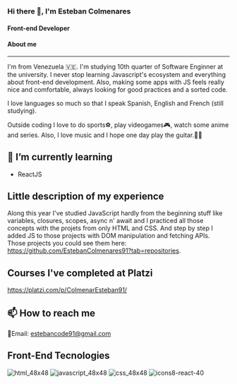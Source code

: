 ### Hi there 👋, I'm Esteban Colmenares
#### Front-end Developer

<!--
- 🔭 I’m currently working on ...
- 🌱 I’m currently learning ...
- 👯 I’m looking to collaborate on ...
- 🤔 I’m looking for help with ...
- 💬 Ask me about ...
- 📫 How to reach me: ...
- 😄 Pronouns: ...
- ⚡ Fun fact: ...
-->
#### About me

------------

I'm from Venezuela 🇻🇪. I'm studying 10th quarter of Software Enginner at the university. I never stop learning Javascript's ecosystem and everything about front-end development. Also, making some apps with JS feels really nice and comfortable, always looking for good practices and a sorted code.

I love languages so much so that I speak Spanish, English and French (still studying).

Outside coding I love to do sports⚽, play videogames🎮, watch some anime and series. Also, I love music and I hope one day play the guitar.🎵🎸

🌱 I’m currently learning
------------
- ReactJS

Little description of my experience
-----------------
Along this year I've studied JavaScript hardly from the beginning stuff like variables, closures, scopes, async n' await and I practiced all those concepts with the projets from only HTML and CSS. And step by step I added JS to those projects with DOM manipulation and fetching APIs. Those projects you could see them here: https://github.com/EstebanColmenares91?tab=repositories.

Courses I've completed at Platzi
-----------
https://platzi.com/p/ColmenarEsteban91/

📫 How to reach me
-------------------
📩Email: estebancode91@gmail.com

Front-End Tecnologies
---------------
![html_48x48](https://user-images.githubusercontent.com/96037539/192933060-ab2e5602-4241-46b9-8ee9-2e82cdca7e6a.png)
![javascript_48x48](https://user-images.githubusercontent.com/96037539/192933075-8867cdbf-fe9e-4c4b-a980-d250fa5a7285.png)
![css_48x48](https://user-images.githubusercontent.com/96037539/192933082-3a3b3ffb-826e-4f3f-b5bb-48e6fca7722b.png)
![icons8-react-40](https://user-images.githubusercontent.com/96037539/192934065-643c2353-6116-4a13-973e-03e889a17540.png)
